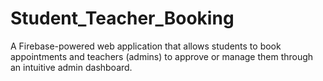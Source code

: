 # Student_Teacher_Booking
A Firebase-powered web application that allows students to book appointments and teachers (admins) to approve or manage them through an intuitive admin dashboard.
